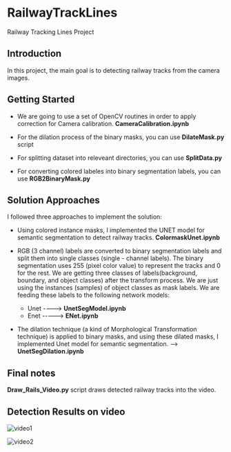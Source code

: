 # RailwayTrackLines
Railway Tracking Lines Project

## Introduction
In this project, the main goal is to detecting railway tracks from the camera images.

## Getting Started

- We are going to use a set of OpenCV routines in order to apply correction for Camera calibration. **CameraCalibration.ipynb**

- For the dilation process of the binary masks, you can use  **DilateMask.py**  script

- For splitting dataset into releveant directories,  you can use **SplitData.py**

- For converting colored labeles into binary segmentation labels, you can use  **RGB2BinaryMask.py**

## Solution Approaches

I followed three approaches to implement the solution:

- Using colored instance masks, I implemented the UNET model for semantic segmentation to detect railway tracks.  **ColormaskUnet.ipynb**

- RGB (3 channel) labels are converted to  binary segmentation labels and split them into single classes (single - channel labels).
  The binary segmentation uses 255 (pixel color value) to represent the tracks and 0 for the rest.
  We are getting three classes of labels(background, boundary, and object classes) after the transform process.
  We are just using the instances (samples) of object classes as mask labels. 
  We are feeding these labels to the following network models:
   - Unet     ---->   **UnetSegModel.ipynb**
   -  Enet    ----->     **ENet.ipynb**

- The dilation technique (a kind of Morphological Transformation technique)  is applied to binary masks, and using these dilated masks, I implemented Unet model  for semantic segmentation.  -->  **UnetSegDilation.ipynb**

## Final notes
**Draw_Rails_Video.py**   script draws detected railway tracks into the video.

## Detection Results on video

![video1](https://user-images.githubusercontent.com/30608533/72059125-78dd7b00-32e2-11ea-9706-230731fa62c0.jpg)

![video2](https://user-images.githubusercontent.com/30608533/72059145-83981000-32e2-11ea-8254-c4700c6b6cfe.jpg)
